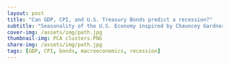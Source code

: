 ```yaml
---
layout: post
title: "Can GDP, CPI, and U.S. Treasury Bonds predict a recession?"
subtitle: "Seasonality of the U.S. Economy inspired by Chauncey Gardner" 
cover-img: /assets/img/path.jpg
thumbnail-img: PCA clusters.PNG
share-img: /assets/img/path.jpg
tags: [GDP, CPI, bonds, macroeconomics, recession]
---
```

